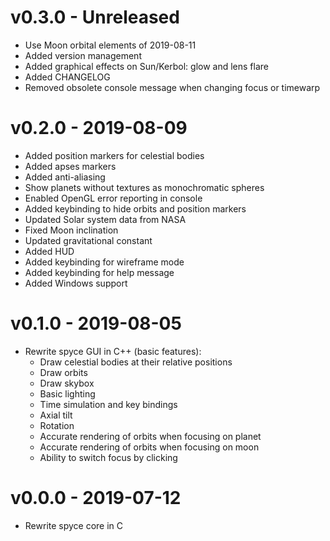# v0.3.0 - Unreleased
- Use Moon orbital elements of 2019-08-11
- Added version management
- Added graphical effects on Sun/Kerbol: glow and lens flare
- Added CHANGELOG
- Removed obsolete console message when changing focus or timewarp

# v0.2.0 - 2019-08-09
- Added position markers for celestial bodies
- Added apses markers 
- Added anti-aliasing
- Show planets without textures as monochromatic spheres
- Enabled OpenGL error reporting in console
- Added keybinding to hide orbits and position markers
- Updated Solar system data from NASA
- Fixed Moon inclination
- Updated gravitational constant
- Added HUD
- Added keybinding for wireframe mode
- Added keybinding for help message
- Added Windows support

# v0.1.0 - 2019-08-05
- Rewrite spyce GUI in C++ (basic features):
    - Draw celestial bodies at their relative positions
    - Draw orbits
    - Draw skybox
    - Basic lighting
    - Time simulation and key bindings
    - Axial tilt
    - Rotation
    - Accurate rendering of orbits when focusing on planet
    - Accurate rendering of orbits when focusing on moon
    - Ability to switch focus by clicking

# v0.0.0 - 2019-07-12
- Rewrite spyce core in C
